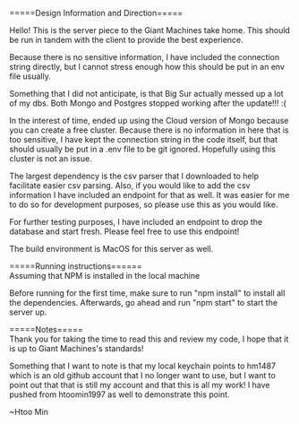 =====Design Information and Direction=====  

Hello! This is the server piece to the Giant Machines take home. This should be run in tandem with the client to provide the best experience. 

Because there is no sensitive information, I have included the connection string directly, but I cannot stress enough how this should be put in an env file usually.

Something that I did not anticipate, is that Big Sur actually messed up a lot of my dbs. Both Mongo and Postgres stopped working after the update!!! :(

In the interest of time, ended up using the Cloud version of Mongo because you can create a free cluster. Because there is no information in here that is too sensitive, I have kept the connection string in the code itself, but that should usually be put in a .env file to be git ignored. Hopefully using this cluster is not an issue.

The largest dependency is the csv parser that I downloaded to help facilitate easier csv parsing. Also, if you would like to add the csv information I have included an endpoint for that as well. It was easier for me to do so for development purposes, so please use this as you would like. 

For further testing purposes, I have included an endpoint to drop the database and start fresh. Please feel free to use this endpoint!

The build environment is MacOS for this server as well.

=====Running instructions======  
Assuming that NPM is installed in the local machine  

Before running for the first time, make sure to run "npm install" to install all the dependencies.
Afterwards, go ahead and run "npm start" to start the server up.

=====Notes=====  
Thank you for taking the time to read this and review my code, I hope that it is up to Giant Machines's standards!

Something that I want to note is that my local keychain points to hm1487 which is an old github account that I no longer want to use, but I want to point out that that is still my account and that this is all my work! I have pushed from htoomin1997 as well to demonstrate this point.

~Htoo Min